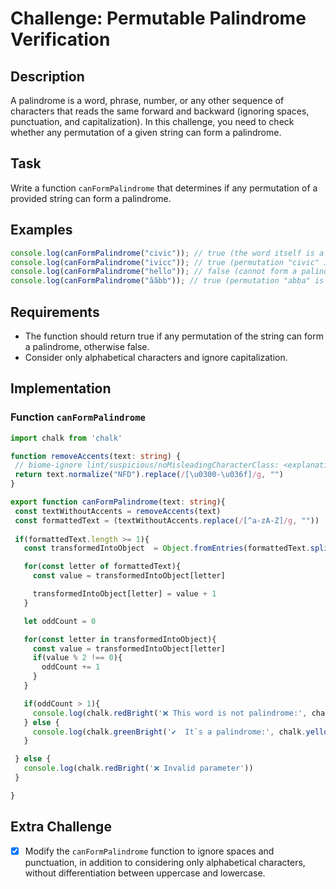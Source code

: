 # Challenge: Permutable Palindrome Verification

## Description

A palindrome is a word, phrase, number, or any other sequence of characters that reads the same forward and backward (ignoring spaces, punctuation, and capitalization). In this challenge, you need to check whether any permutation of a given string can form a palindrome.

## Task

Write a function `canFormPalindrome` that determines if any permutation of a provided string can form a palindrome.

## Examples

 ```typescript
console.log(canFormPalindrome("civic")); // true (the word itself is a palindrome)
console.log(canFormPalindrome("ivicc")); // true (permutation "civic" is a palindrome)
console.log(canFormPalindrome("hello")); // false (cannot form a palindrome)
console.log(canFormPalindrome("ãâbb")); // true (permutation "abba" is a palindrome)
```

## Requirements

- The function should return true if any permutation of the string can form a palindrome, otherwise false.
- Consider only alphabetical characters and ignore capitalization.

## Implementation

### Function `canFormPalindrome`

 ```typescript
import chalk from 'chalk'

function removeAccents(text: string) {
  // biome-ignore lint/suspicious/noMisleadingCharacterClass: <explanation>
  return text.normalize("NFD").replace(/[\u0300-\u036f]/g, "")
}

export function canFormPalindrome(text: string){
  const textWithoutAccents = removeAccents(text)
  const formattedText = (textWithoutAccents.replace(/[^a-zA-Z]/g, ""))
  
  if(formattedText.length >= 1){
    const transformedIntoObject  = Object.fromEntries(formattedText.split('').map((letter => [letter, 0])))

    for(const letter of formattedText){
      const value = transformedIntoObject[letter]

      transformedIntoObject[letter] = value + 1
    }

    let oddCount = 0

    for(const letter in transformedIntoObject){
      const value = transformedIntoObject[letter]
      if(value % 2 !== 0){
        oddCount += 1
      }
    }

    if(oddCount > 1){
      console.log(chalk.redBright('❌ This word is not palindrome:', chalk.yellowBright(text)))
    } else {
      console.log(chalk.greenBright('✔️  It`s a palindrome:', chalk.yellowBright(text)))
    }

  } else {
    console.log(chalk.redBright('❌ Invalid parameter'))  
  }

}
```
## Extra Challenge

 - [X] Modify the `canFormPalindrome` function to ignore spaces and punctuation, in addition to considering only alphabetical characters, without differentiation between uppercase and lowercase.
``` ```